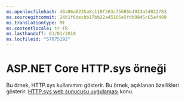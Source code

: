 ```yaml
---
ms.openlocfilehash: 48a86a8235a8c119f303c75685b4923a54022783
ms.sourcegitcommit: 24b1f6decbb17bb22a45166e5fdb0845c65af498
ms.translationtype: MT
ms.contentlocale: tr-TR
ms.lasthandoff: 03/01/2019
ms.locfileid: "57075192"
---
```

# <a name="aspnet-core-httpsys-sample"></a>ASP.NET Core HTTP.sys örneği

Bu örnek, HTTP.sys kullanımını gösterir. Bu örnek, açıklanan özellikleri gösterir. [HTTP.sys web sunucusu uygulaması](https://docs.microsoft.com/aspnet/core/fundamentals/servers/httpsys) konu.

